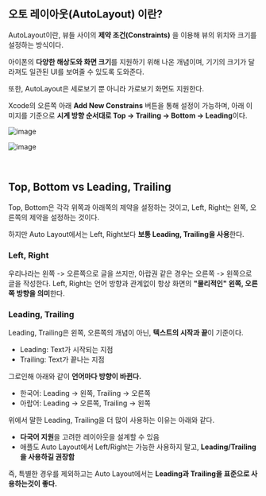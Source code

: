 ## 오토 레이아웃(AutoLayout) 이란?

AutoLayout이란, 뷰들 사이의 **제약 조건(Constraints)** 을 이용해 뷰의 위치와 크기를 설정하는 방식이다.

아이폰의 **다양한 해상도와 화면 크기**를 지원하기 위해 나온 개념이며, 기기의 크기가 달라져도 일관된 UI를 보여줄 수 있도록 도와준다.

또한, AutoLayout은 세로보기 뿐 아니라 가로보기 화면도 지원한다.

Xcode의 오른쪽 아래 **Add New Constrains** 버튼을 통해 설정이 가능하며, 아래 이미지를 기준으로 **시계 방향 순서대로 Top -> Trailing -> Bottom -> Leading**이다. 

![image](https://user-images.githubusercontent.com/59376200/150970054-a90fbf21-c822-4212-a405-9bc4e4cfcfe1.png) 

![image](https://user-images.githubusercontent.com/59376200/150969468-ed5ea037-bd0d-4671-bafd-e59d56261489.png)

<br>

## Top, Bottom vs Leading, Trailing

Top, Bottom은 각각 위쪽과 아래쪽의 제약을 설정하는 것이고, Left, Right는 왼쪽, 오른쪽의 제약을 설정하는 것이다.

하지만 Auto Layout에서는 Left, Right보다 **보통 Leading, Trailing을 사용**한다. 

### Left, Right
우리나라는 왼쪽 -> 오른쪽으로 글을 쓰지만, 아랍권 같은 경우는 오른쪽 -> 왼쪽으로 글을 작성한다.
Left, Right는 언어 방향과 관계없이 항상 화면의 **"물리적인" 왼쪽, 오른쪽 방향을 의미**한다.


### Leading, Trailing
Leading, Trailing은 왼쪽, 오른쪽의 개념이 아닌, **텍스트의 시작과 끝**이 기준이다.
- Leading: Text가 시작되는 지점
- Trailing: Text가 끝나는 지점

그로인해 아래와 같이 **언어마다 방향이 바뀐다.**
- 한국어: Leading -> 왼쪽, Trailing -> 오른쪽
- 아랍어: Leading -> 오른쪽, Trailing -> 왼쪽

위에서 말한 Leading, Trailing을 더 많이 사용하는 이유는 아래와 같다.
- **다국어 지원**을 고려한 레이아웃을 설계할 수 있음
- 애플도 Auto Layout에서 Left/Right는 가능한 사용하지 말고, **Leading/Trailing을 사용하길 권장함**

즉, 특별한 경우를 제외하고는 Auto Layout에서는 **Leading과 Trailing을 표준으로 사용하는것이 좋다.**




